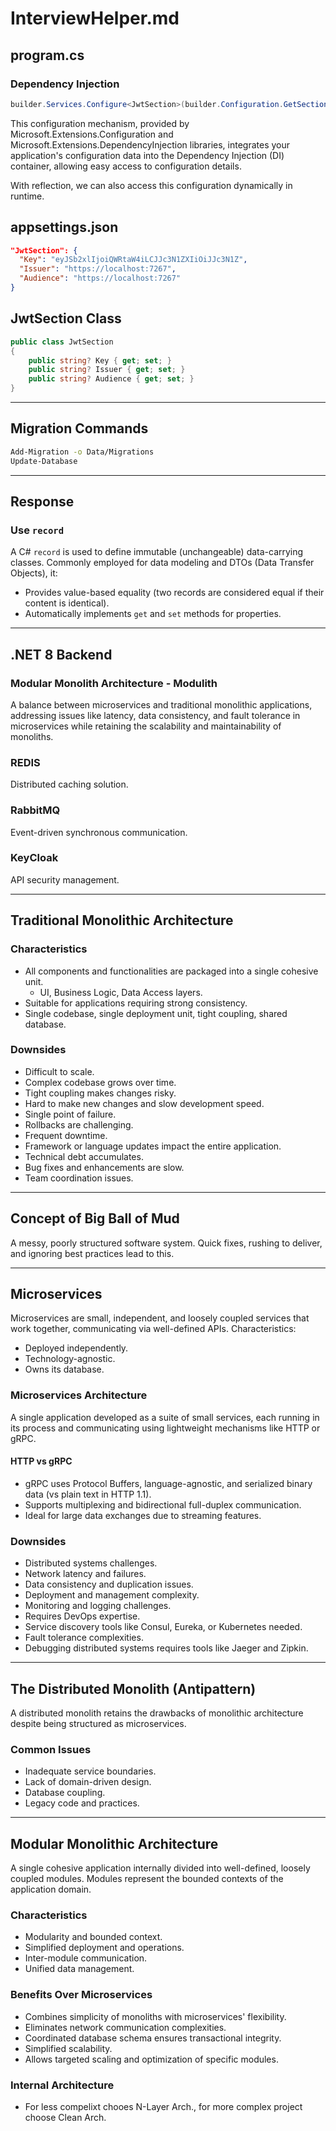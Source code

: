
# InterviewHelper.md

## program.cs

### Dependency Injection
```csharp
builder.Services.Configure<JwtSection>(builder.Configuration.GetSection("JwtSection"));
```
This configuration mechanism, provided by Microsoft.Extensions.Configuration and Microsoft.Extensions.DependencyInjection libraries, integrates your application's configuration data into the Dependency Injection (DI) container, allowing easy access to configuration details.

With reflection, we can also access this configuration dynamically in runtime.

## appsettings.json

```json
"JwtSection": {
  "Key": "eyJSb2xlIjoiQWRtaW4iLCJJc3N1ZXIiOiJJc3N1Z",
  "Issuer": "https://localhost:7267",
  "Audience": "https://localhost:7267"
}
```

## JwtSection Class

```csharp
public class JwtSection
{
    public string? Key { get; set; }
    public string? Issuer { get; set; }
    public string? Audience { get; set; }
}
```

---

## Migration Commands

```bash
Add-Migration -o Data/Migrations
Update-Database
```

---

## Response

### Use `record`
A C# `record` is used to define immutable (unchangeable) data-carrying classes. Commonly employed for data modeling and DTOs (Data Transfer Objects), it:
- Provides value-based equality (two records are considered equal if their content is identical).
- Automatically implements `get` and `set` methods for properties.

---

## .NET 8 Backend

### Modular Monolith Architecture - Modulith

A balance between microservices and traditional monolithic applications, addressing issues like latency, data consistency, and fault tolerance in microservices while retaining the scalability and maintainability of monoliths.

### REDIS
Distributed caching solution.

### RabbitMQ
Event-driven synchronous communication.

### KeyCloak
API security management.

---

## Traditional Monolithic Architecture

### Characteristics
- All components and functionalities are packaged into a single cohesive unit.
  - UI, Business Logic, Data Access layers.
- Suitable for applications requiring strong consistency.
- Single codebase, single deployment unit, tight coupling, shared database.

### Downsides
- Difficult to scale.
- Complex codebase grows over time.
- Tight coupling makes changes risky.
- Hard to make new changes and slow development speed.
- Single point of failure.
- Rollbacks are challenging.
- Frequent downtime.
- Framework or language updates impact the entire application.
- Technical debt accumulates.
- Bug fixes and enhancements are slow.
- Team coordination issues.

---

## Concept of Big Ball of Mud

A messy, poorly structured software system. Quick fixes, rushing to deliver, and ignoring best practices lead to this.

---

## Microservices

Microservices are small, independent, and loosely coupled services that work together, communicating via well-defined APIs. Characteristics:
- Deployed independently.
- Technology-agnostic.
- Owns its database.

### Microservices Architecture

A single application developed as a suite of small services, each running in its process and communicating using lightweight mechanisms like HTTP or gRPC.

#### HTTP vs gRPC
- gRPC uses Protocol Buffers, language-agnostic, and serialized binary data (vs plain text in HTTP 1.1).
- Supports multiplexing and bidirectional full-duplex communication.
- Ideal for large data exchanges due to streaming features.

### Downsides
- Distributed systems challenges.
- Network latency and failures.
- Data consistency and duplication issues.
- Deployment and management complexity.
- Monitoring and logging challenges.
- Requires DevOps expertise.
- Service discovery tools like Consul, Eureka, or Kubernetes needed.
- Fault tolerance complexities.
- Debugging distributed systems requires tools like Jaeger and Zipkin.

---

## The Distributed Monolith (Antipattern)

A distributed monolith retains the drawbacks of monolithic architecture despite being structured as microservices.

### Common Issues
- Inadequate service boundaries.
- Lack of domain-driven design.
- Database coupling.
- Legacy code and practices.

---

## Modular Monolithic Architecture

A single cohesive application internally divided into well-defined, loosely coupled modules. Modules represent the bounded contexts of the application domain.

### Characteristics
- Modularity and bounded context.
- Simplified deployment and operations.
- Inter-module communication.
- Unified data management.

### Benefits Over Microservices
- Combines simplicity of monoliths with microservices' flexibility.
- Eliminates network communication complexities.
- Coordinated database schema ensures transactional integrity.
- Simplified scalability.
- Allows targeted scaling and optimization of specific modules.


### Internal Architecture 
- For less compelixt chooes N-Layer Arch., for more complex project choose Clean Arch.